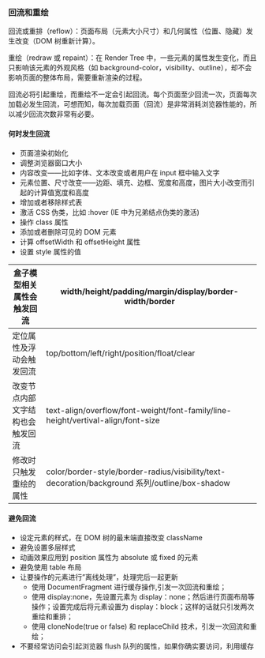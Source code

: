 ### 回流和重绘

回流或重排（reflow）：页面布局（元素大小尺寸）和几何属性（位置、隐藏）发生改变（DOM 树重新计算）。

重绘（redraw 或 repaint）：在 Render Tree 中，一些元素的属性发生变化，而且只影响该元素的外观风格（如 background-color，visibility、outline），却不会影响页面的整体布局，需要重新渲染的过程。

回流必将引起重绘，而重绘不一定会引起回流。每个页面至少回流一次，页面每次加载必发生回流，可想而知，每次加载页面（回流）是非常消耗浏览器性能的，所以减少回流次数非常有必要。

#### 何时发生回流

- 页面渲染初始化
- 调整浏览器窗口大小
- 内容改变——比如字体、文本改变或者用户在 input 框中输入文字
- 元素位置、尺寸改变——边距、填充、边框、宽度和高度，图片大小改变而引起的计算值宽度和高度
- 增加或者移除样式表
- 激活 CSS 伪类，比如 :hover (IE 中为兄弟结点伪类的激活)
- 操作 class 属性
- 添加或者删除可见的 DOM 元素
- 计算 offsetWidth 和 offsetHeight 属性
- 设置 style 属性的值

| 盒子模型相关属性会触发回流       | width/height/padding/margin/display/border-width/border                                        |
| -------------------------------- | ---------------------------------------------------------------------------------------------- |
| 定位属性及浮动会触发回流         | top/bottom/left/right/position/float/clear                                                     |
| 改变节点内部文字结构也会触发回流 | text-align/overflow/font-weight/font-family/line-height/vertival-align/font-size               |
| 修改时只触发重绘的属性           | color/border-style/border-radius/visibility/text-decoration/background 系列/outline/box-shadow |

#### 避免回流

- 设定元素的样式，在 DOM 树的最末端直接改变 className
- 避免设置多层样式
- 动画效果应用到 position 属性为 absolute 或 fixed 的元素
- 避免使用 table 布局
- 让要操作的元素进行”离线处理”，处理完后一起更新
  - 使用 DocumentFragment 进行缓存操作,引发一次回流和重绘；
  - 使用 display:none，先设置元素为 display：none；然后进行页面布局等操作；设置完成后将元素设置为 display：block；这样的话就只引发两次重绘和重排；
  - 使用 cloneNode(true or false) 和 replaceChild 技术，引发一次回流和重绘；
- 不要经常访问会引起浏览器 flush 队列的属性，如果你确实要访问，利用缓存
